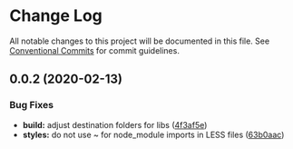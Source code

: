 # Change Log

All notable changes to this project will be documented in this file.
See [Conventional Commits](https://conventionalcommits.org) for commit guidelines.

## 0.0.2 (2020-02-13)


### Bug Fixes

* **build:** adjust destination folders for libs ([4f3af5e](https://github.com/spryker/zed-gui/commit/4f3af5e37f09c2e856e68bcfd8ee6c0993803bc6))
* **styles:** do not use ~ for node_module imports in LESS files ([63b0aac](https://github.com/spryker/zed-gui/commit/63b0aac3ce824f8f95791be909cb45a4a96b7fd2))
